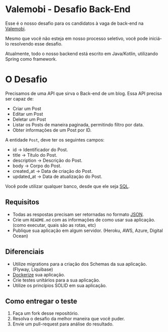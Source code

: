 # Valemobi - Desafio Back-End

Esse é o nosso desafio para os candidatos à vaga de back-end na [Valemobi](https://www.linkedin.com/company/valemobi/mycompany).

Mesmo que você não esteja em nosso processo seletivo, você pode iniciá-lo resolvendo esse desafio.

Atualmente, todo o nosso backend está escrito em Java/Kotlin, utilizando Spring como framework.

# O Desafio

Precisamos de uma API que sirva o Back-end de um blog. Essa API precisa ser capaz de:

- Criar um Post
- Editar um Post
- Deletar um Post
- Listar os Posts de maneira paginada, permitindo filtro por data.
- Obter informações de um Post por ID.

A entidade `Post`, deve ter os seguintes campos:

- id -> Identificador do Post.
- title -> Título do Post.
- description -> Descrição do Post.
- body -> Corpo do Post.
- created_at -> Data de criação do Post.
- updated_at -> Data de atualização do Post.

Você pode utilizar qualquer banco, desde que ele seja [SQL](http://www.sqlcourse.com/intro.html).

## Requisitos

- Todas as respostas precisam ser retornadas no formato [JSON](https://www.json.org/json-en.html).
- Crie um `README.md` com as informações de como usar sua aplicação. (como executar, quais são as rotas, etc)
- Publique sua aplicação em algum servidor. (Heroku, AWS, Azure, Digital Ocean)

## Diferenciais

- Utilize migrations para a criação dos Schemas da sua aplicação. (Flyway, Liquibase)
- [Dockerize](https://www.docker.com/) sua aplicação.
- Crie testes unitários para a sua aplicação.
- Utilize os princípios SOLID em sua aplicação.

## Como entregar o teste

1. Faça um fork desse repositório.
2. Resolva o desafio da melhor maneira que você puder.
3. Envie um pull-request para análise do resultado.